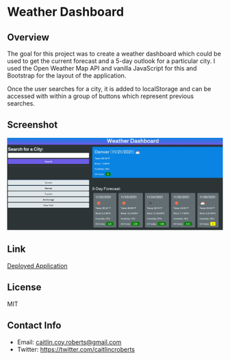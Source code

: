 # Weather Dashboard

## Overview

The goal for this project was to create a weather dashboard which could be used to get the current forecast and a 5-day outlook for a particular city. I used the Open Weather Map API and vanilla JavaScript for this and Bootstrap for the layout of the application.

Once the user searches for a city, it is added to localStorage and can be accessed with within a group of buttons which represent previous searches.

## Screenshot

![Screenshot of the deployed application](/assets/images/screenshot.png)

## Link

[Deployed Application](https://ccroberts1.github.io/weather-dashboard/)

## License

MIT

## Contact Info

- Email: caitlin.coy.roberts@gmail.com
- Twitter: https://twitter.com/caitlincroberts

